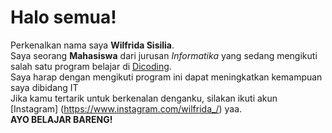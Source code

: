 # Halo semua! 

Perkenalkan nama saya **Wilfrida Sisilia**.<br>
Saya seorang **Mahasiswa** dari jurusan *Informatika* yang sedang mengikuti salah satu program belajar di [Dicoding](https://www.dicoding.com/).<br>
Saya harap dengan mengikuti program ini dapat meningkatkan kemampuan saya dibidang IT<br>
Jika kamu tertarik untuk berkenalan denganku, silakan ikuti akun [Instagram] (https://www.instagram.com/wilfrida_/) yaa. <br>
**AYO BELAJAR BARENG!**
